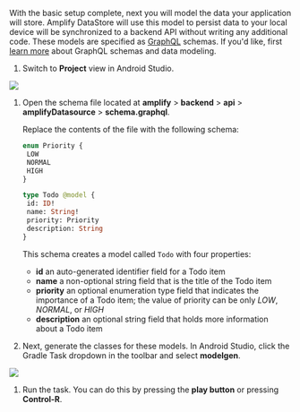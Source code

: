 With the basic setup complete, next you will model the data your application will store. Amplify DataStore will use this model to persist data to your local device will be synchronized to a backend API without writing any additional code. These models are specified as [GraphQL](http://graphql.org/) schemas. If you'd like, first [learn more](~/cli/graphql-transformer/overview.md) about GraphQL schemas and data modeling.

1. Switch to **Project** view in Android Studio.

  ![](~/images/lib/getting-started/android/set-up-android-studio-project-view.png)

1. Open the schema file located at **amplify** > **backend** > **api** > **amplifyDatasource** > **schema.graphql**.  

    Replace the contents of the file with the following schema:

    ```graphql
   enum Priority {
     LOW
     NORMAL
     HIGH
   }

   type Todo @model {
     id: ID!
     name: String!
     priority: Priority
     description: String
   }
    ```

    This schema creates a model called `Todo` with four properties:

    - **id** an auto-generated identifier field for a Todo item
    - **name** a non-optional string field that is the title of the Todo item
    - **priority** an optional enumeration type field that indicates the importance of a Todo item; the value of priority can be only *LOW*, *NORMAL*, or *HIGH*
    - **description** an optional string field that holds more information about a Todo item

1. Next, generate the classes for these models. In Android Studio, click the Gradle Task dropdown in the toolbar and select **modelgen**.

  ![](~/images/lib/getting-started/android/set-up-android-studio-run-task-dropdown.png)

1. Run the task. You can do this by pressing the **play button** or pressing **Control-R**.